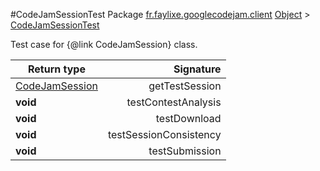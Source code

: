 #CodeJamSessionTest
Package [fr.faylixe.googlecodejam.client](nullfr/faylixe/googlecodejam/client)
[Object]() > [CodeJamSessionTest]()

Test case for {@link CodeJamSession} class.

Return type | Signature
--- | ---:
[CodeJamSession]() | getTestSession
**void** | testContestAnalysis
**void** | testDownload
**void** | testSessionConsistency
**void** | testSubmission
